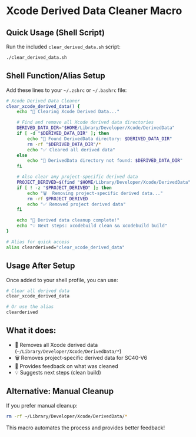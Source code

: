 # Xcode Derived Data Cleaner Macro

## Quick Usage (Shell Script)
Run the included `clear_derived_data.sh` script:
```bash
./clear_derived_data.sh
```

## Shell Function/Alias Setup

Add these lines to your `~/.zshrc` or `~/.bashrc` file:

```bash
# Xcode Derived Data Cleaner
clear_xcode_derived_data() {
    echo "🧹 Clearing Xcode Derived Data..."

    # Find and remove all Xcode derived data directories
    DERIVED_DATA_DIR="$HOME/Library/Developer/Xcode/DerivedData"
    if [ -d "$DERIVED_DATA_DIR" ]; then
        echo "📁 Found DerivedData directory: $DERIVED_DATA_DIR"
        rm -rf "$DERIVED_DATA_DIR"/*
        echo "✅ Cleared all derived data"
    else
        echo "📁 DerivedData directory not found: $DERIVED_DATA_DIR"
    fi

    # Also clear any project-specific derived data
    PROJECT_DERIVED=$(find "$HOME/Library/Developer/Xcode/DerivedData" -name "*SC40-V6*" -type d 2>/dev/null)
    if [ ! -z "$PROJECT_DERIVED" ]; then
        echo "🗑️  Removing project-specific derived data..."
        rm -rf $PROJECT_DERIVED
        echo "✅ Removed project derived data"
    fi

    echo "🎉 Derived data cleanup complete!"
    echo "💡 Next steps: xcodebuild clean && xcodebuild build"
}

# Alias for quick access
alias clearderived="clear_xcode_derived_data"
```

## Usage After Setup
Once added to your shell profile, you can use:
```bash
# Clear all derived data
clear_xcode_derived_data

# Or use the alias
clearderived
```

## What it does:
- 🧹 Removes all Xcode derived data (`~/Library/Developer/Xcode/DerivedData/*`)
- 🗑️ Removes project-specific derived data for SC40-V6
- 📢 Provides feedback on what was cleaned
- 💡 Suggests next steps (clean build)

## Alternative: Manual Cleanup
If you prefer manual cleanup:
```bash
rm -rf ~/Library/Developer/Xcode/DerivedData/*
```

This macro automates the process and provides better feedback!
